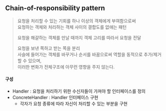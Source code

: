 ## Chain-of-responsibility pattern
> 요청을 처리할 수 있는 기회를 하나 이상의 객체에게 부여함으로써  
> 요청하는 객체와 처리하는 객체 사이의 결합도를 없애는 패턴  
>
> 요청을 해걀하는 객체를 만날 때까지 객체 고리를 따라서 요청을 전달  
>
> 요청을 보낸 쪽하고 받는 쪽을 분리  
> 사슬에 들어가는 객체를 바꾸거나 순서를 바꿈으로써 역할을 동적으로 추가/제거할 수 있으며,  
> 이러한 변화가 전체구조에 아무런 영향을 주지 않는다.  

#### 구성
+ Handler : 요청을 처리하기 위한 수신자들이 가져야 할 인터페이스를 정의
+ ConcreteHandler : Handler 인터페이스 구현
    + 각자가 요청 종류에 따라 자신이 처리할 수 있는 부분을 구현
